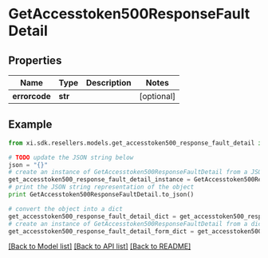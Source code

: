 # GetAccesstoken500ResponseFaultDetail


## Properties

Name | Type | Description | Notes
------------ | ------------- | ------------- | -------------
**errorcode** | **str** |  | [optional] 

## Example

```python
from xi.sdk.resellers.models.get_accesstoken500_response_fault_detail import GetAccesstoken500ResponseFaultDetail

# TODO update the JSON string below
json = "{}"
# create an instance of GetAccesstoken500ResponseFaultDetail from a JSON string
get_accesstoken500_response_fault_detail_instance = GetAccesstoken500ResponseFaultDetail.from_json(json)
# print the JSON string representation of the object
print GetAccesstoken500ResponseFaultDetail.to_json()

# convert the object into a dict
get_accesstoken500_response_fault_detail_dict = get_accesstoken500_response_fault_detail_instance.to_dict()
# create an instance of GetAccesstoken500ResponseFaultDetail from a dict
get_accesstoken500_response_fault_detail_form_dict = get_accesstoken500_response_fault_detail.from_dict(get_accesstoken500_response_fault_detail_dict)
```
[[Back to Model list]](../README.md#documentation-for-models) [[Back to API list]](../README.md#documentation-for-api-endpoints) [[Back to README]](../README.md)


